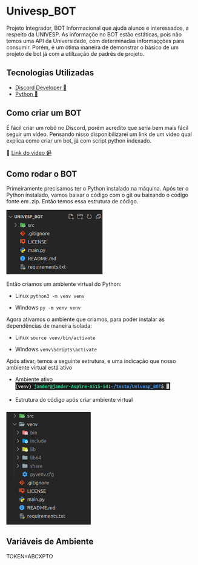 # Univesp_BOT
Projeto Integrador, BOT Informacional que ajuda alunos e interessados, a respeito da UNIVESP.
As informaçõe no BOT estão estáticas, pois não temos uma API da Universidade, com determinadas informaçções para consumir. Porém, é um ótima maneira de demonstrar o básico de um projeto de bot já com a utilização de padrẽs de projeto. 

## Tecnologias Utilizadas 
* [Discord Developer 💬](https://discord.com/developers/applications)
* [Python 🐍](https://www.python.org/)

## Como criar um BOT  
É fácil criar um robô no Discord, porém acredito que seria bem mais fácil seguir um vídeo. Pensando nisso disponibilizarei um link de um vídeo qual explica como criar um bot, já com script python indexado. 

📎 [Link do video 📹](https://www.youtube.com/watch?v=Pi5I-vVxPZw)

## Como rodar o BOT 
Primeiramente precisamos ter o Python instalado na máquina. 
Após ter o Python instalado, vamos baixar o código com o git ou baixando o código fonte em .zip.
Então temos essa estrutura de código.

![Estrutura do Código](https://github.com/janderteodoro/Univesp_BOT/blob/master/img/codeStructure.png?raw=true)

Então criamos um ambiente virtual do Python: 

* Linux
`python3 -m venv venv`

* Windows
`py -m venv venv`

Agora ativamos o ambiente que criamos, para poder instalar as dependências de maneira isolada:

* Linux
`source venv/bin/activate`

* Windows
`venv\Scripts\activate`

Após ativar, temos a seguinte extrutura, e uma indicação que nosso ambiente virtual está ativo

* Ambiente ativo
&nbsp;
![Ambiente Ativo](https://github.com/janderteodoro/Univesp_BOT/blob/master/img/Captura%20de%20Tela-20220326144137-409x20.png?raw=true)

* Estrutura do código após criar ambiente virtual
#####
![Estutura atualizada](https://github.com/janderteodoro/Univesp_BOT/blob/master/img/Captura%20de%20Tela-20220326144440-223x297.png?raw=true)
## Variáveis de Ambiente 
TOKEN=ABCXPTO